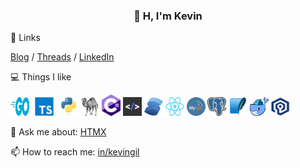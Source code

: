 <h3 align="center">👋 H, I'm Kevin</h3>

🔗 Links
<p align="left">
  <a href="https://kevingil.com">Blog</a> /
  <a href="https://www.threads.net/@kvngil">Threads</a> /
  <a href="https://www.linkedin.com/in/kevingil/">LinkedIn</a>
</p>

💻 Things I like
<p align="left">
  <img src="./images/go-flat.svg" width="30" height="30" alt="Golang" />
  <img src="./images/typescript-original.svg" style="padding: 0px 5px;"width="30" height="30" alt="TypeScript"/>
  <img src="./images/python-original.svg"  width="30" height="30" alt="Python" />
  <img src="./images/perl.png" width="30" height="30" alt="Perl" />
  <img src="./images/csharp.png" width="30" alt="CSharp" />
  <img src="./images/htmx.png" width="30" alt="HTMX" />
  <img src="./images/solid.png" width="30" height="30" alt="Solid" />
  <img src="./images/react.png" width="30" height="30" alt="React" />
  <img src="./images/mysql.png" width="30" height="30" alt="Mysql" />
  <img src="./images/postgresql.png" width="30" height="30" alt="Postgres" />
  <img src="./images/sqlite.png" width="30" height="30" alt="Sqlite" />
  <img src="./images/docker.png" width="30" height="30" alt="Docker" />
  <img src="./images/valkey-logo.svg" width="30" height="30" alt="Valkey" />
</p>


💬 Ask me about: [HTMX](https://htmx.org/)

📫 How to reach me: [in/kevingil](https://www.linkedin.com/in/kevingil/)
   